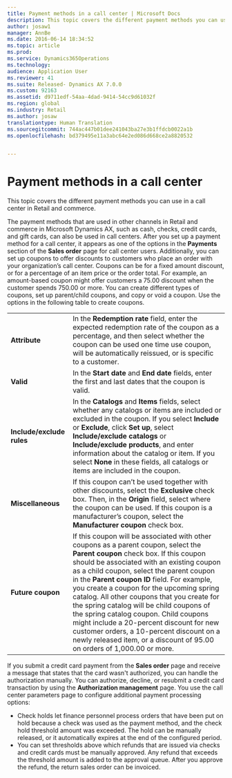 ```yaml
---
title: Payment methods in a call center | Microsoft Docs
description: This topic covers the different payment methods you can use in a call center in Retail and commerce.
author: josaw1
manager: AnnBe
ms.date: 2016-06-14 18:34:52
ms.topic: article
ms.prod: 
ms.service: Dynamics365Operations
ms.technology: 
audience: Application User
ms.reviewer: 41
ms.suite: Released- Dynamics AX 7.0.0
ms.custom: 92163
ms.assetid: d9711edf-54aa-4dad-9414-54cc9d61032f
ms.region: global
ms.industry: Retail
ms.author: josaw
translationtype: Human Translation
ms.sourcegitcommit: 744ac447b01dee241043ba27e3b1ffdcb0022a1b
ms.openlocfilehash: bd379495e11a3abc64e2ed086d668ce2a8820532


---
```


# <a name="payment-methods-in-a-call-center"></a>Payment methods in a call center

This topic covers the different payment methods you can use in a call center in Retail and commerce.

The payment methods that are used in other channels in Retail and commerce in Microsoft Dynamics AX, such as cash, checks, credit cards, and gift cards, can also be used in call centers. After you set up a payment method for a call center, it appears as one of the options in the **Payments** section of the **Sales order** page for call center users. Additionally, you can set up coupons to offer discounts to customers who place an order with your organization’s call center. Coupons can be for a fixed amount discount, or for a percentage of an item price or the order total. For example, an amount-based coupon might offer customers a 75.00 discount when the customer spends 750.00 or more. You can create different types of coupons, set up parent/child coupons, and copy or void a coupon. Use the options  in the following table to create coupons.

|                           |                                                                                                                                                                                                                                                                                                                                                                                                                                                                                                                                                                                                                             |
|---------------------------|-----------------------------------------------------------------------------------------------------------------------------------------------------------------------------------------------------------------------------------------------------------------------------------------------------------------------------------------------------------------------------------------------------------------------------------------------------------------------------------------------------------------------------------------------------------------------------------------------------------------------------|
| **Attribute**             | In the **Redemption rate** field, enter the expected redemption rate of the coupon as a percentage, and then select whether the coupon can be used one time use coupon, will be automatically reissued, or is specific to a customer.                                                                                                                                                                                                                                                                                                                                                                                       |
| **Valid**                 | In the **Start date** and **End date** fields, enter the first and last dates that the coupon is valid.                                                                                                                                                                                                                                                                                                                                                                                                                                                                                                                     |
| **Include/exclude rules** | In the **Catalogs** and **Items** fields, select whether any catalogs or items are included or excluded in the coupon. If you select **Include** or **Exclude**, click **Set up**, select **Include/exclude catalogs** or **Include/exclude products**, and enter information about the catalog or item. If you select **None** in these fields, all catalogs or items are included in the coupon.                                                                                                                                                                                                                          |
| **Miscellaneous**         | If this coupon can’t be used together with other discounts, select the **Exclusive** check box. Then, in the **Origin** field, select where the coupon can be used. If this coupon is a manufacturer’s coupon, select the **Manufacturer coupon** check box.                                                                                                                                                                                                                                                                                                                                                                |
| **Future coupon**         | If this coupon will be associated with other coupons as a parent coupon, select the **Parent coupon** check box. If this coupon should be associated with an existing coupon as a child coupon, select the parent coupon in the **Parent coupon ID** field. For example, you create a coupon for the upcoming spring catalog. All other coupons that you create for the spring catalog will be child coupons of the spring catalog coupon. Child coupons might include a 20-percent discount for new customer orders, a 10-percent discount on a newly released item, or a discount of 95.00 on orders of 1,000.00 or more. |

If you submit a credit card payment from the **Sales order** page and receive a message that states that the card wasn't authorized, you can handle the authorization manually. You can authorize, decline, or resubmit a credit card transaction by using the **Authorization management** page. You use the call center parameters page to configure additional payment processing options:

-   Check holds let finance personnel process orders that have been put on hold because a check was used as the payment method, and the check hold threshold amount was exceeded. The hold can be manually released, or it automatically expires at the end of the configured period.
-   You can set thresholds above which refunds that are issued via checks and credit cards must be manually approved. Any refund that exceeds the threshold amount is added to the approval queue. After you approve the refund, the return sales order can be invoiced.





<!--HONumber=Feb17_HO3-->


